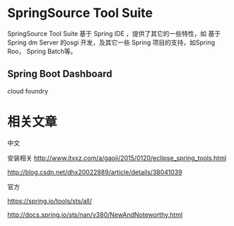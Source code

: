 # SpringSource Tool Suite



SpringSource Tool Suite 基于 Spring IDE ，提供了其它的一些特性，如 基于Spring dm Server 的osgi 开发，及其它一些 Spring 项目的支持，如Spring Roo， Spring Batch等。




## Spring Boot Dashboard

cloud foundry




# 相关文章

中文

安装相关
http://www.itxxz.com/a/gaoji/2015/0120/eclipse_spring_tools.html

http://blog.csdn.net/dhx20022889/article/details/38041039

官方

https://spring.io/tools/sts/all/

http://docs.spring.io/sts/nan/v380/NewAndNoteworthy.html



